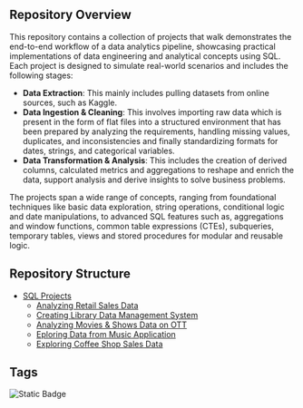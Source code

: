 ## Repository Overview

This repository contains a collection of projects that walk demonstrates the end-to-end workflow of a data analytics pipeline, showcasing practical implementations of data engineering and analytical concepts using SQL. Each project is designed to simulate real-world scenarios and includes the following stages:

- __Data Extraction__: This mainly includes pulling datasets from online sources, such as Kaggle.
- __Data Ingestion & Cleaning__: This involves importing raw data which is present in the form of flat files into a structured environment that has been prepared by analyzing the requirements, handling missing values, duplicates, and inconsistencies and finally standardizing formats for dates, strings, and categorical variables.
- __Data Transformation & Analysis__: This includes the creation of derived columns, calculated metrics and aggregations to reshape and enrich the data, support analysis and derive insights to solve business problems.

The projects span a wide range of concepts, ranging from foundational techniques like basic data exploration, string operations, conditional logic and date manipulations, to advanced SQL features such as, aggregations and window functions, common table expressions (CTEs), subqueries, temporary tables, views and stored procedures for modular and reusable logic.

## Repository Structure

- [SQL Projects](https://github.com/TSgthb/SQL_Projects/tree/main)
  - [Analyzing Retail Sales Data](https://github.com/TSgthb/SQL_Projects/tree/main/Analyzing%20Retail%20Sales%20Data)
  - [Creating Library Data Management System](https://github.com/TSgthb/SQL_Projects/tree/main/Creating%20Library%20Data%20Management%20System)
  - [Analyzing Movies & Shows Data on OTT](https://github.com/TSgthb/SQL_Projects/tree/main/Analyzing%20Movies%20%26%20Shows%20Data%20on%20OTT)
  - [Eploring Data from Music Application](https://github.com/TSgthb/SQL_Projects/tree/main/Exploring%20Data%20from%20Music%20Application)
  - [Exploring Coffee Shop Sales Data](https://github.com/TSgthb/SQL_Projects/tree/main/Exploring%20Coffee%20Shop%20Sales%20Data)

## Tags
![Static Badge](https://img.shields.io/badge/DBMS-Microsoft%20SQL%20Server-CC2927?style=for-the-badge&logo=microsoft%20sql%20server&logoColor=white)
